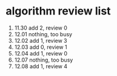 # algorithm review list

1. 11.30 add 2, review 0
2. 12.01 nothing, too busy
3. 12.02 add 1, review 3
4. 12.03 add 0, review 1
5. 12.04 add 1, review 0
6. 12.07 nothing, too busy
7. 12.08 add 1, review 4
